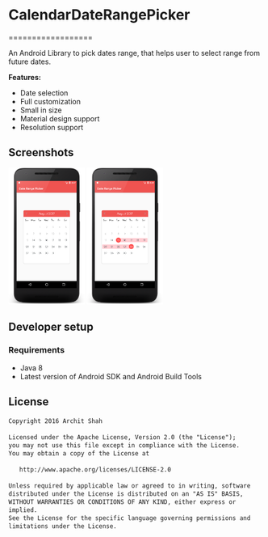 # CalendarDateRangePicker
==================

An Android Library to pick dates range, that helps user to select range from future dates.

**Features:**

- Date selection
- Full customization
- Small in size
- Material design support
- Resolution support

Screenshots
-----------

<img width="30%" src="screenshots/device-2017-08-14-143753.png" />
<img width="30%" src="screenshots/device-2017-08-14-143933.png" />


Developer setup
---------------

### Requirements

- Java 8
- Latest version of Android SDK and Android Build Tools


License
-------

    Copyright 2016 Archit Shah

    Licensed under the Apache License, Version 2.0 (the "License");
    you may not use this file except in compliance with the License.
    You may obtain a copy of the License at

       http://www.apache.org/licenses/LICENSE-2.0

    Unless required by applicable law or agreed to in writing, software
    distributed under the License is distributed on an "AS IS" BASIS,
    WITHOUT WARRANTIES OR CONDITIONS OF ANY KIND, either express or implied.
    See the License for the specific language governing permissions and
    limitations under the License.

[1]: https://www.themoviedb.org/documentation/api
